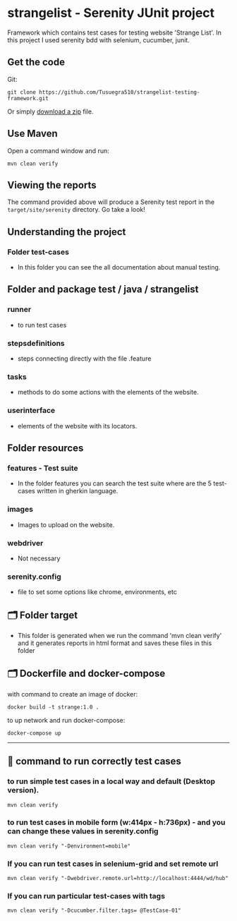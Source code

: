 # strangelist - Serenity JUnit project


Framework which contains test cases for testing website 'Strange List'.
In this project I used serenity bdd with selenium, cucumber, junit.

## Get the code

Git:

    git clone https://github.com/Tusuegra510/strangelist-testing-framework.git


Or simply [download a zip](https://github.com/Tusuegra510/strangelist-testing-framework.git) file.

## Use Maven

Open a command window and run:

    mvn clean verify


## Viewing the reports

The command provided above will produce a Serenity test report in the `target/site/serenity` directory. Go take a look!

## Understanding the project
###  Folder test-cases
- In this folder you can see the all documentation about manual testing.

##  Folder and package test / java / strangelist
### runner
- to run test cases
### stepsdefinitions
- steps connecting directly with the file .feature
### tasks
- methods to do some actions with the elements of the website.
### userinterface
- elements of the website with its locators.

## Folder resources
### features - Test suite
- In the folder features you can search the test suite where are the 5 test-cases written in gherkin language.
### images
- Images to upload on the website.
### webdriver
- Not necessary
### serenity.config
- file to set some options like chrome, environments, etc

## 🗂 Folder target
- This folder is generated when we run the command 'mvn clean verify' and it generates reports in html format and saves these files in this folder

## 🗂 Dockerfile and docker-compose
with command to create an image of docker:

    docker build -t strange:1.0 .
to up network and run docker-compose:

    docker-compose up

--------------
## 📑 command to run correctly test cases
### to run simple test cases in a local way and default (Desktop version).
    mvn clean verify
### to run test cases in mobile form (w:414px - h:736px) - and you can change these values in serenity.config
    mvn clean verify "-Denvironment=mobile"
### If you can run test cases in selenium-grid and set remote url
    mvn clean verify "-Dwebdriver.remote.url=http://localhost:4444/wd/hub"
### If you can run particular test-cases with tags
    mvn clean verify "-Dcucumber.filter.tags= @TestCase-01"

